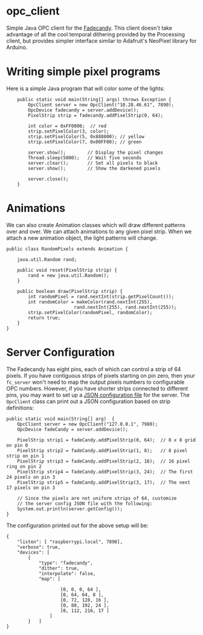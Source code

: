 opc_client
==========

Simple Java OPC client for the [Fadecandy](http://www.misc.name/fadecandy/).
This client doesn't take advantage of all the cool temporal dithering
provided by the Processing client, but provides simpler interface similar 
to Adafruit's NeoPixel library for Arduino.

# Writing simple pixel programs 

Here is a simple Java program that will color some of the lights:

```
    public static void main(String[] args) throws Exception {
        OpcClient server = new OpcClient("10.28.46.61", 7890);
        OpcDevice fadecandy = server.addDevice();
        PixelStrip strip = fadecandy.addPixelStrip(0, 64);
        
        int color = 0xFF0000;  // red
        strip.setPixelColor(3, color);
        strip.setPixelColor(5, 0x888800); // yellow
        strip.setPixelColor(7, 0x00FF00); // green
        
        server.show();        // Display the pixel changes
        Thread.sleep(5000);   // Wait five seconds
        server.clear();       // Set all pixels to black
        server.show();        // Show the darkened pixels
        
        server.close();
    }
```

# Animations
We can also create Animation classes which will draw different patterns over and over.  We can attach animations to any given pixel strip.  When we attach a new animation object, the light patterns will change.

```
public class RandomPixels extends Animation {

    java.util.Random rand;
    
    public void reset(PixelStrip strip) {
        rand = new java.util.Random();
    }

    public boolean draw(PixelStrip strip) {
        int randomPixel = rand.nextInt(strip.getPixelCount());
        int randomColor = makeColor(rand.nextInt(255), 
                         rand.nextInt(255), rand.nextInt(255));
        strip.setPixelColor(randomPixel, randomColor);
        return true;
    }
}
```

# Server Configuration

The Fadecandy has eight pins, each of which can control a strip of 64 pixels.
If you have contiguous strips of pixels starting on pin zero, then your `fc_server` won't need 
to map the output pixels numbers to configurable OPC numbers.  However, if you have
shorter strips connected to different pins, you may want to set up a [JSON configuration file](https://github.com/scanlime/fadecandy/blob/master/doc/fc_server_config.md)
for the server.  The `OpcClient` class can print out a JSON configuration based on
strip definitions:

```
public static void main(String[] arg)  {
    OpcClient server = new OpcClient("127.0.0.1", 7980);
    OpcDevice fadeCandy = server.addDevice();
        
    PixelStrip strip1 = fadeCandy.addPixelStrip(0, 64);  // 8 x 8 grid on pin 0
    PixelStrip strip2 = fadeCandy.addPixelStrip(1, 8);   // 8 pixel strip on pin 1
    PixelStrip strip3 = fadeCandy.addPixelStrip(2, 16);  // 16 pixel ring on pin 2
    PixelStrip strip4 = fadeCandy.addPixelStrip(3, 24);  // The first 24 pixels on pin 3
    PixelStrip strip5 = fadeCandy.addPixelStrip(3, 17);  // The next 17 pixels on pin 3
        
    // Since the pixels are not uniform strips of 64, customize 
    // the server config JSON file with the following:
    System.out.println(server.getConfig());
}
```

The configuration printed out for the above setup will be:

```
{
    "listen": [ "raspberrypi.local", 7890],
    "verbose": true,
    "devices": [
        {
            "type": "fadecandy",
            "dither": true,
            "interpolate": false,
            "map": [

                    [0, 0, 0, 64 ],
                    [0, 64, 64, 8 ],
                    [0, 72, 128, 16 ],
                    [0, 88, 192, 24 ],
                    [0, 112, 216, 17 ]
                ]
        }   ]
}
```


